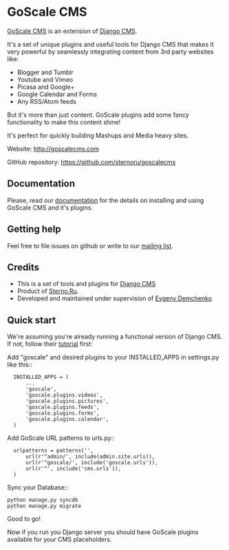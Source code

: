 # GoScale CMS

[GoScale CMS](http://goscalecms.com) is an extension of [Django CMS](http://django-cms.org).

It's a set of unique plugins and useful tools for Django CMS that makes it very powerful by seamlessly integrating content from 3rd party websites like:

* Blogger and Tumblr
* Youtube and Vimeo
* Picasa and Google+
* Google Calendar and Forms
* Any RSS/Atom feeds

But it's more than just content. GoScale plugins add some fancy functionality to make this content shine!

It's perfect for quickly building Mashups and Media heavy sites.

Website: http://goscalecms.com

GitHub repository: https://github.com/sternoru/goscalecms

## Documentation

Please, read our [documentation](https://goscalecms.readthedocs.org) for  the details on installing and using GoScale CMS and it's plugins.

## Getting help

Feel free to file issues on github or write to our [mailing list](https://groups.google.com/forum/?fromgroups#!forum/goscale-cms).

## Credits

* This is a set of tools and plugins for [Django CMS](http://django-cms.org)
* Product of [Sterno.Ru](http://sterno.ru/en/).
* Developed and maintained under supervision of [Evgeny Demchenko](https://github.com/littlepea)

## Quick start

We're assuming you're already running a functional version of Django CMS. If not, follow their [tutorial](http://docs.django-cms.org/en/2.2/getting_started/tutorial.html) first:

Add "goscale" and desired plugins to your INSTALLED_APPS in settings.py like this::

      INSTALLED_APPS = (
          ...
          'goscale',
          'goscale.plugins.videos',
          'goscale.plugins.pictures',
          'goscale.plugins.feeds',
          'goscale.plugins.forms',
          'goscale.plugins.calendar',
      )


Add GoScale URL patterns to urls.py::

      urlpatterns = patterns('',
          url(r'^admin/', include(admin.site.urls)),
          url(r'^goscale/', include('goscale.urls')),
          url(r'^', include('cms.urls')),
      )

Sync your Database::

    python manage.py syncdb
    python manage.py migrate

Good to go!

Now if you run you Django server you should have GoScale plugins available for your CMS placeholders.